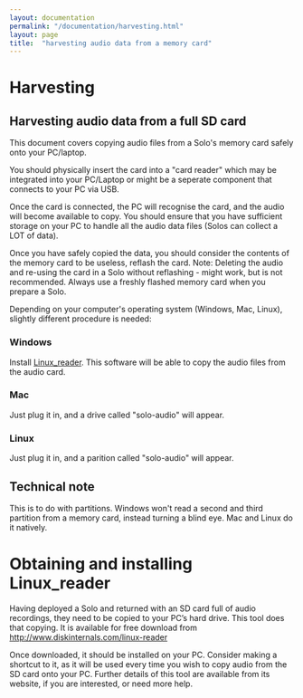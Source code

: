 ```yaml
---
layout: documentation
permalink: "/documentation/harvesting.html"
layout: page
title:  "harvesting audio data from a memory card"
---
```


# Harvesting

## Harvesting audio data from a full SD card

This document covers copying audio files from a Solo's memory card safely
onto your PC/laptop.

You should physically insert the card into a "card reader" which may
be integrated into your PC/Laptop or might be a seperate component that
connects to your PC via USB.

Once the card is connected, the PC will recognise the card, and the
audio will become available to copy.  You should ensure that you have
sufficient storage on your PC to handle all the audio data files
(Solos can collect a LOT of data).

Once you have safely copied the data, you should consider the contents
of the memory card to be useless, reflash the card. Note: Deleting the audio
and re-using the card in a Solo without reflashing - might work, but is not
recommended.  Always use a freshly flashed memory card when you
prepare a Solo.

Depending on your computer's operating system (Windows, Mac, Linux),
slightly different procedure is needed:

### Windows

Install [Linux_reader](http://www.diskinternals.com/linux-reader/).
This software will be able to copy the audio files from the audio card.

### Mac

Just plug it in, and a drive called "solo-audio" will appear.  

### Linux

Just plug it in, and a parition called "solo-audio" will appear.


## Technical note

This is to do with partitions.  Windows won't read a second and third
partition from a memory card, instead turning a blind eye.  Mac and
Linux do it natively.


# Obtaining and installing Linux_reader

Having deployed a Solo and returned with an SD card full of audio
recordings, they need to be copied to your PC’s hard drive.  This tool
does that copying.  It is available for free download from
http://www.diskinternals.com/linux-reader


Once downloaded, it should be installed on your PC.  Consider making a
shortcut to it, as it will be used every time you wish to copy audio
from the SD card onto your PC.  Further details of this tool are
available from its website, if you are interested, or need more help.

